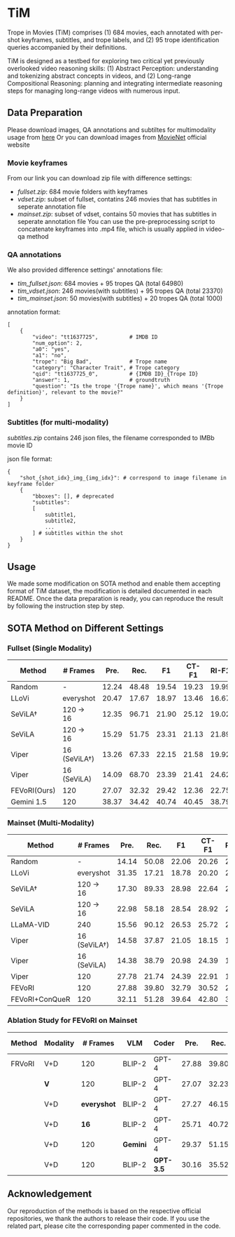 # TiM
Trope in Movies (TiM) comprises (1) 684 movies, each annotated with per-shot keyframes, subtitles, and trope labels, and (2) 95 trope identification queries accompanied by their definitions.

TiM is designed as a testbed for exploring two critical yet previously overlooked video reasoning skills: (1) Abstract Perception: understanding and tokenizing abstract concepts in videos, and (2) Long-range Compositional Reasoning: planning and integrating intermediate reasoning steps for managing long-range videos with numerous input.

## Data Preparation
Please download images, QA annotations and subtiltes for multimodality usage from [here](https://drive.google.com/drive/folders/11RqbFUogRdU6MAJmnz9OrtZTWR9sx1Ia?usp=sharing)
Or you can download images from [MovieNet](https://movienet.github.io/) official website

### Movie keyframes
From our link you can download zip file with difference settings:
- *fullset.zip*: 684 movie folders with keyframes
- *vdset.zip*: subset of fullset, contatins 246 movies that has subtitles in seperate annotation file
- *mainset.zip*: subset of vdset, contains 50 movies that has subtitles in seperate annotation file
You can use the pre-preprocessing script to concatenate keyframes into .mp4 file, which is usually applied in video-qa method

### QA annotations
We also provided difference settings' annotations file:
- *tim_fullset.json*: 684 movies + 95 tropes QA (total 64980)
- *tim_vdset.json*: 246 movies(with subtitles) + 95 tropes QA (total 23370)
- *tim_mainset.json*: 50 movies(with subtitles) + 20 tropes QA (total 1000)
  
annotation format:
```json=
[
    {
        "video": "tt1637725",          # IMDB ID
        "num_option": 2,
        "a0": "yes",
        "a1": "no",
        "trope": "Big Bad",            # Trope name
        "category": "Character Trait", # Trope category
        "qid": "tt1637725_0",          # {IMDB ID}_{Trope ID}
        "answer": 1,                   # groundtruth
        "question": "Is the trope '{Trope name}', which means '{Trope definition}', relevant to the movie?"
    }
]
```

### Subtitles (for multi-modality)
*subtitles.zip* contains 246 json files, the filename corresponded to IMBb movie ID

json file format:
```json=
{
    "shot_{shot_idx}_img_{img_idx}": # correspond to image filename in keyframe folder
    {
        "bboxes": [], # deprecated
        "subtitles": 
        [
            subtitle1,
            subtitle2,
            ...
        ] # subtitles within the shot
    } 
}
```

## Usage
We made some modification on SOTA method and enable them accepting format of TiM dataset, the modification is detailed documented in each README. Once the data preparation is ready, you can reproduce the result by following the instruction step by step.

## SOTA Method on Different Settings
### Fullset (Single Modality)
| Method        | # Frames        | Pre.  | Rec.  | F1    | CT-F1 | RI-F1 | ST-F1 | SL-F1 |
|---------------|-----------------|-------|-------|-------|-------|-------|-------|-------|
| Random        | -               | 12.24 | 48.48 | 19.54 | 19.23 | 19.99 | 17.37 | 23.37 |
| LLoVi         | everyshot       | 20.47 | 17.67 | 18.97 | 13.46 | 16.67 | 15.22 | 25.58 |
| SeViLA†       | 120 → 16        | 12.35 | 96.71 | 21.90 | 25.12 | 19.02 | 22.38 | 20.96 |
| SeViLA        | 120 → 16        | 15.29 | 51.75 | 23.31 | 21.13 | 21.89 | 17.81 | 27.58 |
| Viper         | 16 (SeViLA†)    | 13.26 | 67.33 | 22.15 | 21.58 | 19.92 | 23.50 | 24.60 |
| Viper         | 16 (SeViLA)     | 14.09 | 68.70 | 23.39 | 21.41 | 24.62 | 20.99 | 26.85 |
| FEVoRI(Ours)  | 120             | 27.07 | 32.32 | 29.42 | 12.36 | 22.75 | 35.62 | 48.78 |
| Gemini 1.5    | 120             | 38.37 | 34.42 | 40.74 | 40.45 | 38.79 | 38.55 | 45.11 |
### Mainset (Multi-Modality)
| Method        | # Frames        | Pre.  | Rec.  | F1    | CT-F1 | RI-F1 | ST-F1 | SL-F1 |
|---------------|-----------------|-------|-------|-------|-------|-------|-------|-------|
| Random        | -               | 14.14 | 50.08 | 22.06 | 20.26 | 21.24 | 19.50 | 23.92 |
| LLoVi         | everyshot       | 31.35 | 17.21 | 18.78 | 20.20 | 24.40 | 35.95 | 40.63 |
| SeViLA†       | 120 → 16        | 17.30 | 89.33 | 28.98 | 22.64 | 24.76 | 32.83 | 35.79 |
| SeViLA        | 120 → 16        | 22.98 | 58.18 | 28.54 | 28.92 | 25.00 | 37.50 | 42.86 |
| LLaMA-VID     | 240             | 15.56 | 90.12 | 26.53 | 25.72 | 24.60 | 28.31 | 38.15 |
| Viper         | 16 (SeViLA†)    | 14.58 | 37.87 | 21.05 | 18.15 | 14.35 | 20.58 | 31.56 |
| Viper         | 16 (SeViLA)     | 14.38 | 38.79 | 20.98 | 24.39 | 15.22 | 18.02 | 24.76 |
| Viper         | 120             | 27.78 | 21.74 | 24.39 | 22.91 | 19.59 | 40.43 | 48.78 |
| FEVoRI        | 120             | 27.88 | 39.80 | 32.79 | 30.52 | 29.55 | 42.42 | 49.67 |
| FEVoRI+ConQueR | 120            | 32.11 | 51.28 | 39.64 | 42.80 | 34.48 | 39.78 | 55.17 |
### Ablation Study for FEVoRI on Mainset
| Method | Modality | # Frames  | VLM    | Coder | Pre.  | Rec.  | F1    | CT-F1 | RI-F1 | ST-F1 | SL-F1 |
|--------|----------|-----------|--------|-------|-------|-------|-------|-------|-------|-------|-------|
| FRVoRI | V+D      | 120       | BLIP-2 | GPT-4 | 27.88 | 39.80 | 32.79 | 30.52 | 29.55 | 42.42 | 49.67 |
|        | **V**     | 120      | BLIP-2 | GPT-4 | 27.07 | 32.23 | 29.42 | 12.36 | 22.75 | 35.62 | 48.00 |
|        | V+D      | **everyshot** | BLIP-2 | GPT-4 | 27.27 | 46.15 | 34.29 | 33.30 | 30.12 | 44.68 | 50.00 | 
|        | V+D      | **16**        | BLIP-2 | GPT-4 | 25.71 | 40.72 | 31.52 | 23.74 | 25.56 | 38.83 | 47.54 | 
|        | V+D      | 120       | **Gemini** | GPT-4 | 29.37 | 51.15 | 37.31 | 28.71 | 29.49 | 47.17 | 53.23 | 
|        | V+D      | 120       | BLIP-2 | **GPT-3.5** | 30.16 | 35.52 | 32.62| 27.18 | 30.34 | 39.56 | 38.65|

## Acknowledgement
Our reproduction of the methods is based on the respective official repositories, we thank the authors to release their code. If you use the related part, please cite the corresponding paper commented in the code.